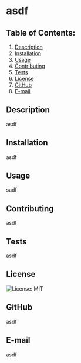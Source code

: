 # asdf
## Table of Contents:
  1. [Description](#description) 
  2. [Installation](#Installation)
  3. [Usage](#Usage)  
  4. [Contributing](#Contributing)
  5. [Tests](#Tests)
  6. [License](#License)
  7. [GitHub](#GitHub)
  8. [E-mail](#E-mail)
## Description
asdf 
## Installation
asdf
## Usage
sadf
## Contributing
asdf
## Tests
asdf
## License
![License: MIT](https://img.shields.io/badge/License-MIT-yellow.svg)
## GitHub
asdf
## E-mail
asdf